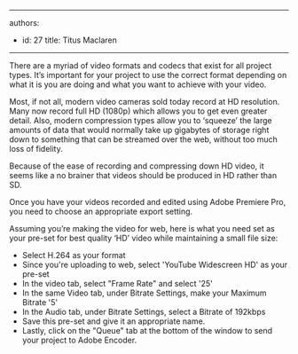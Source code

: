 

---
authors:
  - id: 27
    title: Titus Maclaren
---




<span class='intro'> There are a myriad of video formats and codecs that exist for all project types. It’s important for your project to use the correct format depending on what it is you are doing and what you want to achieve with your video. </span>

Most, if not all, modern video cameras sold today record at HD resolution. Many now record full HD (1080p) which allows you to get even greater detail. Also, modern compression types allow you to ‘squeeze’ the large amounts of data that would normally take up gigabytes of storage right down to something that can be streamed over the web, without too much loss of fidelity.

Because of the ease of recording and compressing down HD video, it seems like a no brainer that videos should be produced in HD rather than SD.

Once you have your videos recorded and edited using Adobe Premiere Pro, you need to choose an appropriate export setting.

Assuming you’re making the video for web, here is what you need set as your pre-set for best quality ‘HD’ video while maintaining a small file size&#58;

<ul>
<li>Select H.264 as your format</li>
<li>Since you're uploading to web, select 'YouTube Widescreen HD' as your pre-set</li>
<li>In the video tab, select &quot;Frame Rate&quot; and select '25'</li>
<li>In the same Video tab, under Bitrate Settings, make your Maximum Bitrate '5'</li>
<li>In the Audio tab, under Bitrate Settings, select a Bitrate of 192kbps</li>
<li>Save this pre-set and give it an appropriate name.</li>
<li>Lastly, click on the &quot;Queue&quot; tab at the bottom of the window to send your project to Adobe Encoder.<div class="ms-rtestate-read ms-rte-wpbox"><div class="ms-rtestate-notify  ms-rtestate-read 6da05f43-9383-4c97-8edd-168957732bc1" id="div_6da05f43-9383-4c97-8edd-168957732bc1"></div><span id="__publishingReusableFragment"></span>
<span id="__publishingReusableFragment"></span>
<div id="vid_6da05f43-9383-4c97-8edd-168957732bc1" style="display&#58;none;"></div></div>


</li>
</ul>




